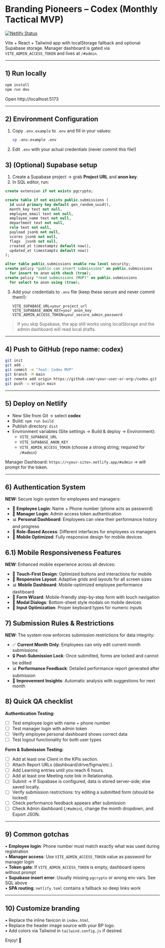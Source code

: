 # Branding Pioneers – Codex (Monthly Tactical MVP)

[![Netlify Status](https://api.netlify.com/api/v1/badges/dfcaf2a4-e2a5-4e74-a3e2-eb5423ad8267/deploy-status)](https://app.netlify.com/projects/bptm/deploys)

Vite + React + Tailwind app with localStorage fallback and optional Supabase storage.
Manager dashboard is gated via `VITE_ADMIN_ACCESS_TOKEN` and lives at `/#admin`.

---

## 1) Run locally
```bash
npm install
npm run dev
```
Open http://localhost:5173

---

## 2) Environment Configuration
1. Copy `.env.example` to `.env` and fill in your values:
   ```bash
   cp .env.example .env
   ```
2. Edit `.env` with your actual credentials (never commit this file!)

## 3) (Optional) Supabase setup
1. Create a Supabase project → grab **Project URL** and **anon key**.
2. In SQL editor, run:
```sql
create extension if not exists pgcrypto;

create table if not exists public.submissions (
  id uuid primary key default gen_random_uuid(),
  month_key text not null,
  employee_email text not null,
  employee_name text not null,
  department text not null,
  role text not null,
  payload jsonb not null,
  scores jsonb not null,
  flags  jsonb not null,
  created_at timestamptz default now(),
  updated_at timestamptz default now()
);

alter table public.submissions enable row level security;
create policy "public can insert submissions" on public.submissions
  for insert to anon with check (true);
create policy "read submissions (MVP)" on public.submissions
  for select to anon using (true);
```
3. Add your credentials to `.env` file (keep these secure and never commit them!):
   ```
   VITE_SUPABASE_URL=your_project_url
   VITE_SUPABASE_ANON_KEY=your_anon_key
   VITE_ADMIN_ACCESS_TOKEN=your_secure_admin_password
   ```

> If you skip Supabase, the app still works using localStorage and the admin dashboard will read local drafts.

---

## 4) Push to GitHub (repo name: codex)
```bash
git init
git add .
git commit -m "feat: Codex MVP"
git branch -M main
git remote add origin https://github.com/<your-user-or-org>/codex.git
git push -u origin main
```

---

## 5) Deploy on Netlify
- New Site from Git → select **codex**
- Build: `npm run build`
- Publish directory: `dist`
- Environment variables (Site settings → Build & deploy → Environment):
  - `VITE_SUPABASE_URL`
  - `VITE_SUPABASE_ANON_KEY`
  - `VITE_ADMIN_ACCESS_TOKEN` (choose a strong string; required for `/#admin`)

Manager Dashboard: `https://<your-site>.netlify.app/#admin` → will prompt for the token.

---

## 6) Authentication System
**NEW:** Secure login system for employees and managers:

- 👥 **Employee Login**: Name + Phone number (phone acts as password)
- 🔐 **Manager Login**: Admin access token authentication
- 📊 **Personal Dashboard**: Employees can view their performance history and progress
- 🎯 **Role-Based Access**: Different interfaces for employees vs managers
- 📱 **Mobile Optimized**: Fully responsive design for mobile devices

## 6.1) Mobile Responsiveness Features
**NEW:** Enhanced mobile experience across all devices:

- 📱 **Touch-First Design**: Optimized buttons and interactions for mobile
- 🔄 **Responsive Layout**: Adaptive grids and layouts for all screen sizes
- 📊 **Mobile Dashboard**: Mobile-optimized employee performance dashboard
- 🎯 **Form Wizard**: Mobile-friendly step-by-step form with touch navigation
- 💬 **Modal Dialogs**: Bottom-sheet style modals on mobile devices
- 🔧 **Input Optimization**: Proper keyboard types for numeric inputs

## 7) Submission Rules & Restrictions
**NEW:** The system now enforces submission restrictions for data integrity:

- ✅ **Current Month Only**: Employees can only edit current month submissions
- 🔒 **Post-Submission Lock**: Once submitted, forms are locked and cannot be edited
- 📊 **Performance Feedback**: Detailed performance report generated after submission
- 🎯 **Improvement Insights**: Automatic analysis with suggestions for next month

## 8) Quick QA checklist
**Authentication Testing:**
- [ ] Test employee login with name + phone number
- [ ] Test manager login with admin token
- [ ] Verify employee personal dashboard shows correct data
- [ ] Test logout functionality for both user types

**Form & Submission Testing:**
- [ ] Add at least one Client in the KPIs section.
- [ ] Attach Report URLs (dashboard/drive/figma/etc.).
- [ ] Add Learning entries until you reach 6 hours.
- [ ] Add at least one Meeting note link in Relationship.
- [ ] Submit → If Supabase is configured, data is stored server-side; else saved locally.
- [ ] Verify submission restrictions: try editing a submitted form (should be locked)
- [ ] Check performance feedback appears after submission
- [ ] Check Admin dashboard (`/#admin`), change the month dropdown, and Export JSON.

---

## 9) Common gotchas
• **Employee login**: Phone number must match exactly what was used during registration  
• **Manager access**: Use `VITE_ADMIN_ACCESS_TOKEN` value as password for manager login  
• **Token gate**: If `VITE_ADMIN_ACCESS_TOKEN` is empty, dashboard opens without prompt  
• **Supabase insert error**: Usually missing `pgcrypto` or wrong env vars. See SQL above  
• **SPA routing**: `netlify.toml` contains a fallback so deep links work

---

## 10) Customize branding
• Replace the inline favicon in `index.html`.  
• Replace the header image source with your BP logo.  
• Add colors via Tailwind in `tailwind.config.js` if desired.

Enjoy! 🚀
